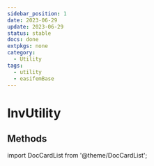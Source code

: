 ```yaml
---
sidebar_position: 1
date: 2023-06-29 
update: 2023-06-29 
status: stable
docs: done
extpkgs: none
category: 
  - Utility
tags: 
  - utility
  - easifemBase
---
```


# InvUtility

## Methods

import DocCardList from '@theme/DocCardList';

<DocCardList />
